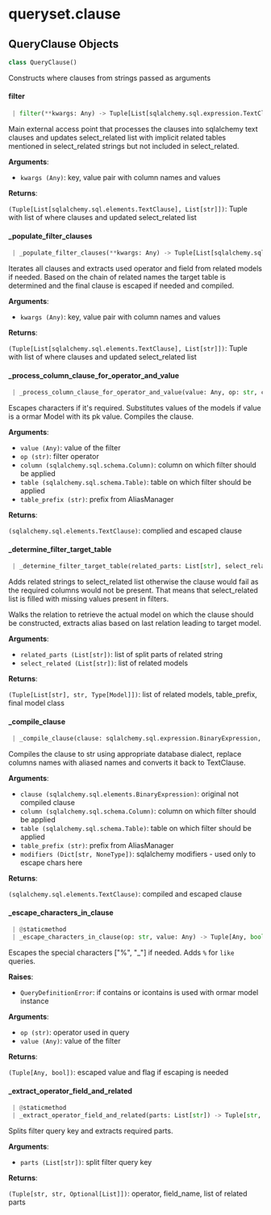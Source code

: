 <a name="queryset.clause"></a>
# queryset.clause

<a name="queryset.clause.QueryClause"></a>
## QueryClause Objects

```python
class QueryClause()
```

Constructs where clauses from strings passed as arguments

<a name="queryset.clause.QueryClause.filter"></a>
#### filter

```python
 | filter(**kwargs: Any) -> Tuple[List[sqlalchemy.sql.expression.TextClause], List[str]]
```

Main external access point that processes the clauses into sqlalchemy text
clauses and updates select_related list with implicit related tables
mentioned in select_related strings but not included in select_related.

**Arguments**:

- `kwargs (Any)`: key, value pair with column names and values

**Returns**:

`(Tuple[List[sqlalchemy.sql.elements.TextClause], List[str]])`: Tuple with list of where clauses and updated select_related list

<a name="queryset.clause.QueryClause._populate_filter_clauses"></a>
#### \_populate\_filter\_clauses

```python
 | _populate_filter_clauses(**kwargs: Any) -> Tuple[List[sqlalchemy.sql.expression.TextClause], List[str]]
```

Iterates all clauses and extracts used operator and field from related
models if needed. Based on the chain of related names the target table
is determined and the final clause is escaped if needed and compiled.

**Arguments**:

- `kwargs (Any)`: key, value pair with column names and values

**Returns**:

`(Tuple[List[sqlalchemy.sql.elements.TextClause], List[str]])`: Tuple with list of where clauses and updated select_related list

<a name="queryset.clause.QueryClause._process_column_clause_for_operator_and_value"></a>
#### \_process\_column\_clause\_for\_operator\_and\_value

```python
 | _process_column_clause_for_operator_and_value(value: Any, op: str, column: sqlalchemy.Column, table: sqlalchemy.Table, table_prefix: str) -> sqlalchemy.sql.expression.TextClause
```

Escapes characters if it's required.
Substitutes values of the models if value is a ormar Model with its pk value.
Compiles the clause.

**Arguments**:

- `value (Any)`: value of the filter
- `op (str)`: filter operator
- `column (sqlalchemy.sql.schema.Column)`: column on which filter should be applied
- `table (sqlalchemy.sql.schema.Table)`: table on which filter should be applied
- `table_prefix (str)`: prefix from AliasManager

**Returns**:

`(sqlalchemy.sql.elements.TextClause)`: complied and escaped clause

<a name="queryset.clause.QueryClause._determine_filter_target_table"></a>
#### \_determine\_filter\_target\_table

```python
 | _determine_filter_target_table(related_parts: List[str], select_related: List[str]) -> Tuple[List[str], str, Type["Model"]]
```

Adds related strings to select_related list otherwise the clause would fail as
the required columns would not be present. That means that select_related
list is filled with missing values present in filters.

Walks the relation to retrieve the actual model on which the clause should be
constructed, extracts alias based on last relation leading to target model.

**Arguments**:

- `related_parts (List[str])`: list of split parts of related string
- `select_related (List[str])`: list of related models

**Returns**:

`(Tuple[List[str], str, Type[Model]])`: list of related models, table_prefix, final model class

<a name="queryset.clause.QueryClause._compile_clause"></a>
#### \_compile\_clause

```python
 | _compile_clause(clause: sqlalchemy.sql.expression.BinaryExpression, column: sqlalchemy.Column, table: sqlalchemy.Table, table_prefix: str, modifiers: Dict) -> sqlalchemy.sql.expression.TextClause
```

Compiles the clause to str using appropriate database dialect, replace columns
names with aliased names and converts it back to TextClause.

**Arguments**:

- `clause (sqlalchemy.sql.elements.BinaryExpression)`: original not compiled clause
- `column (sqlalchemy.sql.schema.Column)`: column on which filter should be applied
- `table (sqlalchemy.sql.schema.Table)`: table on which filter should be applied
- `table_prefix (str)`: prefix from AliasManager
- `modifiers (Dict[str, NoneType])`: sqlalchemy modifiers - used only to escape chars here

**Returns**:

`(sqlalchemy.sql.elements.TextClause)`: compiled and escaped clause

<a name="queryset.clause.QueryClause._escape_characters_in_clause"></a>
#### \_escape\_characters\_in\_clause

```python
 | @staticmethod
 | _escape_characters_in_clause(op: str, value: Any) -> Tuple[Any, bool]
```

Escapes the special characters ["%", "_"] if needed.
Adds `%` for `like` queries.

**Raises**:

- `QueryDefinitionError`: if contains or icontains is used with
ormar model instance

**Arguments**:

- `op (str)`: operator used in query
- `value (Any)`: value of the filter

**Returns**:

`(Tuple[Any, bool])`: escaped value and flag if escaping is needed

<a name="queryset.clause.QueryClause._extract_operator_field_and_related"></a>
#### \_extract\_operator\_field\_and\_related

```python
 | @staticmethod
 | _extract_operator_field_and_related(parts: List[str]) -> Tuple[str, str, Optional[List]]
```

Splits filter query key and extracts required parts.

**Arguments**:

- `parts (List[str])`: split filter query key

**Returns**:

`(Tuple[str, str, Optional[List]])`: operator, field_name, list of related parts

